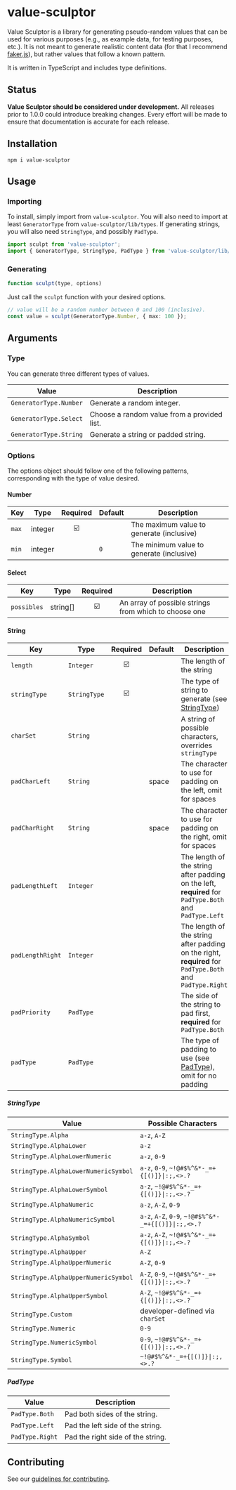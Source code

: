 # value-sculptor

Value Sculptor is a library for generating pseudo-random values that can be used for various purposes (e.g., as example data, for testing purposes, etc.). It is not meant to generate realistic content data (for that I recommend [faker.js](https://github.com/Marak/Faker.js#readme)), but rather values that follow a known pattern.

It is written in TypeScript and includes type definitions.

## Status

**Value Sculptor should be considered under development.** All releases prior to 1.0.0 could introduce breaking changes. Every effort will be made to ensure that documentation is accurate for each release.

## Installation

```shell
npm i value-sculptor
```

## Usage

### Importing

To install, simply import from `value-sculptor`. You will also need to import at least `GeneratorType` from `value-sculptor/lib/types`. If generating strings, you will also need `StringType`, and possibly `PadType`.

```typescript
import sculpt from 'value-sculptor';
import { GeneratorType, StringType, PadType } from 'value-sculptor/lib/types';
```

### Generating

```javascript
function sculpt(type, options)
```

Just call the `sculpt` function with your desired options.

```typescript
// value will be a random number between 0 and 100 (inclusive).
const value = sculpt(GeneratorType.Number, { max: 100 });
```

## Arguments

### Type

You can generate three different types of values.

| Value                   | Description                                 |
| ---                     | ---                                         |
| `GeneratorType.Number`  | Generate a random integer.                  |
| `GeneratorType.Select`  | Choose a random value from a provided list. |
| `GeneratorType.String`  | Generate a string or padded string.         |

### Options

The options object should follow one of the following patterns, corresponding with the type of value desired.

#### Number

| Key   | Type    | Required                | Default | Description                               |
| ---   | ---     | :--:                    | ---     | ---                                       |
| `max` | integer | :ballot_box_with_check: |         | The maximum value to generate (inclusive) |
| `min` | integer |                         | `0`     | The minimum value to generate (inclusive) |

#### Select

| Key         | Type      | Required                | Description                                           |
| ---         | ---       | :--:                    | ---                                                   |
| `possibles` | string[]  | :ballot_box_with_check: | An array of possible strings from which to choose one |

#### String

| Key               | Type          | Required                | Default | Description                                                                                               |
| ---               | ---           | :--:                    | ---     | ---                                                                                                       |
| `length`          | `Integer`     | :ballot_box_with_check: |         | The length of the string                                                                                  |
| `stringType`      | `StringType`  | :ballot_box_with_check: |         | The type of string to generate (see [StringType](#StringType))                                            |
| `charSet`         | `String`      |                         |         | A string of possible characters, overrides `stringType`                                                   |
| `padCharLeft`     | `String`      |                         | space   | The character to use for padding on the left, omit for spaces                                             |
| `padCharRight`    | `String`      |                         | space   | The character to use for padding on the right, omit for spaces                                            |
| `padLengthLeft`   | `Integer`     |                         |         | The length of the string after padding on the left, **required** for `PadType.Both` and `PadType.Left`    |
| `padLengthRight`  | `Integer`     |                         |         | The length of the string after padding on the right, **required** for `PadType.Both` and `PadType.Right`  |
| `padPriority`     | `PadType`     |                         |         | The side of the string to pad first, **required** for `PadType.Both`                                      |
| `padType`         | `PadType`     |                         |         | The type of padding to use (see [PadType](#PadType)), omit for no padding                                 |

##### StringType

| Value                                 | Possible Characters                                   |
| ---                                   | ---                                                   |
| `StringType.Alpha`                    | `a-z`, `A-Z`                                          |
| `StringType.AlphaLower`               | `a-z`                                                 |
| `StringType.AlphaLowerNumeric`        | `a-z`, `0-9`                                          |
| `StringType.AlphaLowerNumericSymbol`  | `a-z`, `0-9`, `~!@#$%^&*-_=+{[()]}\|:;,<>.?`          |
| `StringType.AlphaLowerSymbol`         | `a-z`, `~!@#$%^&*-_=+{[()]}\|:;,<>.?`                 |
| `StringType.AlphaNumeric`             | `a-z`, `A-Z`, `0-9`                                   |
| `StringType.AlphaNumericSymbol`       | `a-z`, `A-Z`, `0-9`, `~!@#$%^&*-_=+{[()]}\|:;,<>.?`   |
| `StringType.AlphaSymbol`              | `a-z`, `A-Z`, `~!@#$%^&*-_=+{[()]}\|:;,<>.?`          |
| `StringType.AlphaUpper`               | `A-Z`                                                 |
| `StringType.AlphaUpperNumeric`        | `A-Z`, `0-9`                                          |
| `StringType.AlphaUpperNumericSymbol`  | `A-Z`, `0-9`, `~!@#$%^&*-_=+{[()]}\|:;,<>.?`          |
| `StringType.AlphaUpperSymbol`         | `A-Z`, `~!@#$%^&*-_=+{[()]}\|:;,<>.?`                 |
| `StringType.Custom`                   | developer-defined via `charSet`                       |
| `StringType.Numeric`                  | `0-9`                                                 |
| `StringType.NumericSymbol`            | `0-9`, `~!@#$%^&*-_=+{[()]}\|:;,<>.?`                 |
| `StringType.Symbol`                   | `~!@#$%^&*-_=+{[()]}\|:;,<>.?`                        |

##### PadType

| Value           | Description                       |
| ---             | ---                               |
| `PadType.Both`  | Pad both sides of the string.     |
| `PadType.Left`  | Pad the left side of the string.  |
| `PadType.Right` | Pad the right side of the string. |

## Contributing

See our [guidelines for contributing](https://github.com/brannonh/value-sculptor/blob/master/CONTRIBUTING.md).
